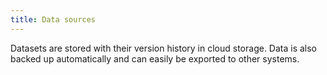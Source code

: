 ```yaml
---
title: Data sources
---
```

Datasets are stored with their version history in cloud storage. Data is also backed up automatically and can easily be exported to other systems.
